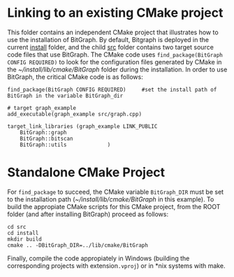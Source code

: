 # Linking to an existing CMake project

This folder contains an independent CMake project that illustrates how to use the installation of BitGraph. By default, Bitgraph is deployed in the current [install](https://github.com/psanse/BitGraph/tree/master/install) folder, and the child [src](https://github.com/psanse/BitGraph/tree/master/install/src) folder contains two target source code files that use BitGraph. The CMake code uses `find_package(BitGraph CONFIG REQUIRED)` to look for the  configuration files generated by CMake in the *~/install/lib/cmake/BitGraph* folder during the installation. In order to use BitGraph, the critical CMake code is as follows:

```plaintext
find_package(BitGraph CONFIG REQUIRED)     #set the install path of BitGraph in the variable BitGraph_dir

# target graph_example
add_executable(graph_example src/graph.cpp)

target_link_libraries (graph_example LINK_PUBLIC 
    BitGraph::graph
    BitGraph::bitscan
    BitGraph::utils				)

```
# Standalone CMake Project
For `find_package` to succeed, the CMake variable `BitGraph_DIR` must be set to the installation path (*~/install/lib/cmake/BitGraph* in this example). To build the appropiate CMake scripts for this CMake project, from the ROOT folder (and after installing BitGraph) proceed as follows: 

```plaintext
cd src
cd install
mkdir build
cmake .. -DBitGraph_DIR=../lib/cmake/BitGraph

```
Finally, compile the code appropiately in Windows (building the corresponding projects with extension`.vproj`) or in *nix systems with make.
